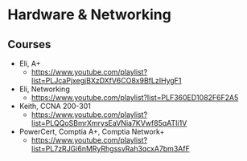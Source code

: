 # Hardware & Networking

## Courses

- Eli, A+
  - https://www.youtube.com/playlist?list=PLJcaPjxegjBXzDXfV6CO8x9BfLzIHygF1
- Eli, Networking
  - https://www.youtube.com/playlist?list=PLF360ED1082F6F2A5
- Keith, CCNA 200-301
  - https://www.youtube.com/playlist?list=PLQQoSBmrXmrysEaVNia7KVwf85qATIi1V
- PowerCert, Comptia A+, Comptia Network+
  - https://www.youtube.com/playlist?list=PL7zRJGi6nMRyRhgssvRah3qcxA7bm3AfF
